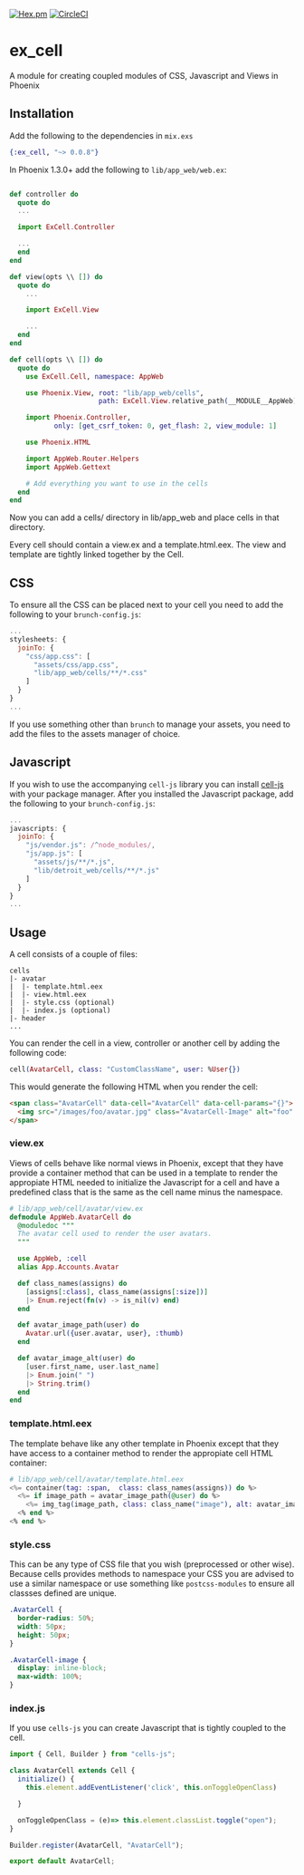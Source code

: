 [![Hex.pm](https://img.shields.io/hexpm/v/ex_cell.svg)](https://hex.pm/packages/ex_cell)
[![CircleCI](https://circleci.com/gh/DefactoSoftware/ex_cell/tree/master.svg?style=shield)](https://circleci.com/gh/DefactoSoftware/ex_cell)

# ex_cell
A module for creating coupled modules of CSS, Javascript and Views in Phoenix

## Installation

Add the following to the dependencies in `mix.exs`
```ex
{:ex_cell, "~> 0.0.8"}
```

In Phoenix 1.3.0+ add the following to `lib/app_web/web.ex`:

```ex

def controller do
  quote do
  ...

  import ExCell.Controller

  ...
  end
end

def view(opts \\ []) do
  quote do
    ...

    import ExCell.View

    ...
  end
end

def cell(opts \\ []) do
  quote do
    use ExCell.Cell, namespace: AppWeb

    use Phoenix.View, root: "lib/app_web/cells",
                      path: ExCell.View.relative_path(__MODULE__AppWeb)

    import Phoenix.Controller,
           only: [get_csrf_token: 0, get_flash: 2, view_module: 1]

    use Phoenix.HTML

    import AppWeb.Router.Helpers
    import AppWeb.Gettext

    # Add everything you want to use in the cells
  end
end
```

Now you can add a cells/ directory in lib/app_web and place cells in that directory.

Every cell should contain a view.ex and a template.html.eex. The view and template are tightly linked together by the Cell.

## CSS
To ensure all the CSS can be placed next to your cell you need to add the following to your `brunch-config.js`:

```js
...
stylesheets: {
  joinTo: {
    "css/app.css": [
      "assets/css/app.css",
      "lib/app_web/cells/**/*.css"
    ]
  }
}
...
```

If you use something other than `brunch` to manage your assets, you need to add the files to the assets manager of choice.

## Javascript
If you wish to use the accompanying `cell-js` library you can install [cell-js](https://github.com/DefactoSoftware/cells-js) with your package manager. After you installed the Javascript package, add the following to your `brunch-config.js`:

```js
...
javascripts: {
  joinTo: {
    "js/vendor.js": /^node_modules/,
    "js/app.js": [
      "assets/js/**/*.js",
      "lib/detroit_web/cells/**/*.js"
    ]
  }
}
...
```


## Usage
A cell consists of a couple of files:
```
cells
|- avatar
|  |- template.html.eex
|  |- view.html.eex
|  |- style.css (optional)
|  |- index.js (optional)
|- header
...
```

You can render the cell in a view, controller or another cell by adding the following code:
```ex
cell(AvatarCell, class: "CustomClassName", user: %User{})
```

This would generate the following HTML when you render the cell:

```html
<span class="AvatarCell" data-cell="AvatarCell" data-cell-params="{}">
  <img src="/images/foo/avatar.jpg" class="AvatarCell-Image" alt="foo" />
</span>
```


### view.ex

Views of cells behave like normal views in Phoenix, except that they have provide a container method that can be used in a template to render the appropiate HTML needed to initialize the Javascript for a cell and have a predefined class that is the same as the cell name minus the namespace.

```ex
# lib/app_web/cell/avatar/view.ex
defmodule AppWeb.AvatarCell do
  @moduledoc """
  The avatar cell used to render the user avatars.
  """

  use AppWeb, :cell
  alias App.Accounts.Avatar

  def class_names(assigns) do
    [assigns[:class], class_name(assigns[:size])]
    |> Enum.reject(fn(v) -> is_nil(v) end)
  end

  def avatar_image_path(user) do
    Avatar.url({user.avatar, user}, :thumb)
  end

  def avatar_image_alt(user) do
    [user.first_name, user.last_name]
    |> Enum.join(" ")
    |> String.trim()
  end
end
```

### template.html.eex
The template behave like any other template in Phoenix except that they have access to a container method to render the appropiate cell HTML container:

```ex
# lib/app_web/cell/avatar/template.html.eex
<%= container(tag: :span,  class: class_names(assigns)) do %>
  <%= if image_path = avatar_image_path(@user) do %>
    <%= img_tag(image_path, class: class_name("image"), alt: avatar_image_alt(@user)) %>
  <% end %>
<% end %>
```

### style.css
This can be any type of CSS file that you wish (preprocessed or other wise). Because cells provides methods to namespace your CSS you are advised to use a similar namespace or use something like `postcss-modules` to ensure all classses defined are unique.

```css
.AvatarCell {
  border-radius: 50%;
  width: 50px;
  height: 50px;
}

.AvatarCell-image {
  display: inline-block;
  max-width: 100%;
}
```

### index.js
If you use `cells-js` you can create Javascript that is tightly coupled to the cell.

```js
import { Cell, Builder } from "cells-js";

class AvatarCell extends Cell {
  initialize() {
    this.element.addEventListener('click', this.onToggleOpenClass)

  }

  onToggleOpenClass = (e)=> this.element.classList.toggle("open");
}

Builder.register(AvatarCell, "AvatarCell");

export default AvatarCell;
```
